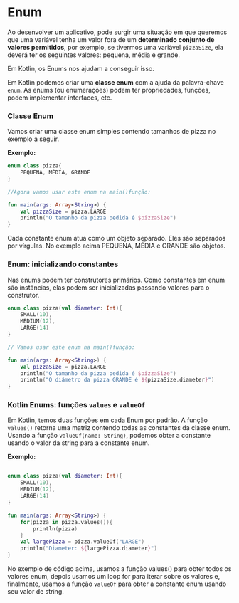 # Enum

Ao desenvolver um aplicativo, pode surgir uma situação em que queremos que uma variável tenha um valor fora de um **determinado conjunto de valores permitidos**, por exemplo, se tivermos uma variável `pizzaSize`, ela deverá ter os seguintes valores: pequena, média e grande.

Em Kotlin, os Enums nos ajudam a conseguir isso.

Em Kotlin podemos criar uma **classe enum** com a ajuda da palavra-chave `enum`. As enums (ou enumerações) podem ter propriedades, funções, podem implementar interfaces, etc.

### Classe Enum

Vamos criar uma classe enum simples contendo tamanhos de pizza no exemplo a seguir.

**Exemplo:**

```kotlin runnable
enum class pizza{
    PEQUENA, MÉDIA, GRANDE
}

//Agora vamos usar este enum na main()função:

fun main(args: Array<String>) {
    val pizzaSize = pizza.LARGE
    println("O tamanho da pizza pedida é $pizzaSize")
}
```
 
Cada constante enum atua como um objeto separado. Eles são separados por vírgulas. No exemplo acima PEQUENA, MÉDIA e GRANDE são objetos.


### Enum: inicializando constantes

Nas enums podem ter construtores primários. Como constantes em enum são instâncias, elas podem ser inicializadas passando valores para o construtor.

```kotlin runnable
enum class pizza(val diameter: Int){
    SMALL(10),
    MEDIUM(12),
    LARGE(14)
}

// Vamos usar este enum na main()função:

fun main(args: Array<String>) {
    val pizzaSize = pizza.LARGE
    println("O tamanho da pizza pedida é $pizzaSize")
    println("O diâmetro da pizza GRANDE é ${pizzaSize.diameter}")
}
```


### Kotlin Enums: funções `values` e `valueOf`

Em Kotlin, temos duas funções em cada Enum por padrão. A função `values()` retorna uma matriz contendo todas as constantes da classe enum. Usando a função `valueOf(name: String)`, podemos obter a constante usando o valor da string para a constante enum.

**Exemplo:**

```kotlin runnable

enum class pizza(val diameter: Int){
    SMALL(10),
    MEDIUM(12),
    LARGE(14)
}

fun main(args: Array<String>) {
    for(pizza in pizza.values()){
        println(pizza)
    }
    val largePizza = pizza.valueOf("LARGE")
    println("Diameter: ${largePizza.diameter}")
}
```

No exemplo de código acima, usamos a função values() para obter todos os valores enum, depois usamos um loop for para iterar sobre os valores e, finalmente, usamos a função `valueOf` para obter a constante enum usando seu valor de string.
